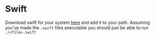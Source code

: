 # Swift

Download swift for your system [here](https://swift.org/download/) and add it to your path. Assuming you've made the `.swift` files executable you should just be able to run `./<file>.swift`